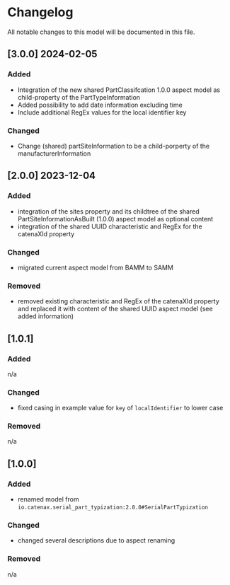 # Changelog
All notable changes to this model will be documented in this file.

## [3.0.0] 2024-02-05
### Added
- Integration of the new shared PartClassifcation 1.0.0 aspect model as child-property of the PartTypeInformation
- Added possibility to add date information excluding time
- Include additional RegEx values for the local identifier key

### Changed
- Change (shared) partSiteInformation to be a child-porperty of the manufacturerInformation

  
## [2.0.0] 2023-12-04
### Added
- integration of the sites property and its childtree of the shared PartSiteInformationAsBuilt (1.0.0) aspect model as optional content
- integration of the shared UUID characteristic and RegEx for the catenaXId property

### Changed
- migrated current aspect model from BAMM to SAMM

### Removed
- removed existing characteristic and RegEx of the catenaXId property and replaced it with content of the shared UUID aspect model (see added information)

## [1.0.1]
### Added
n/a

### Changed
- fixed casing in example value for `key` of `localIdentifier` to lower case

### Removed
n/a

## [1.0.0]
### Added
- renamed model from `io.catenax.serial_part_typization:2.0.0#SerialPartTypization`

### Changed
- changed several descriptions due to aspect renaming

### Removed
n/a

